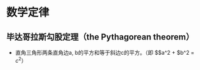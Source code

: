 # 数学定律

## 毕达哥拉斯勾股定理（the Pythagorean theorem）
- 直角三角形两条直角边a, b的平方和等于斜边c的平方。（即 $$a^2 + $b^2 = $c^2$）

